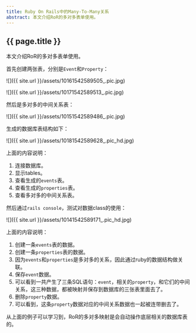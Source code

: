 ```yaml
---
title: Ruby On Rails中的Many-To-Many关系
abstract: 本文介绍RoR的多对多表单使用。
---
```


## {{ page.title }}

本文介绍RoR的多对多表单使用。

首先创建两张表，分别是`Event`和`Property`：

![]({{ site.url }}/assets/10161542589505_.pic.jpg)

![]({{ site.url }}/assets/10171542589513_.pic.jpg)

然后是多对多的中间关系表：

![]({{ site.url }}/assets/10151542589486_.pic.jpg)

生成的数据库表结构如下：

![]({{ site.url }}/assets/10181542589628_.pic_hd.jpg)

上面的内容说明：

1. 连接数据库。
2. 显示tables。
3. 查看生成的`events`表。
4. 查看生成的`properties`表。
5. 查看多对多的中间关系表。

然后通过`rails console`，测试对数据class的使用：

![]({{ site.url }}/assets/10141542589171_.pic_hd.jpg)

上面的内容说明：

1. 创建一条`events`表的数据。
2. 创建一条`properties`表的数据。
3. 因为`events`和`properties`是多对多的关系，因此通过ruby的数据结构做关联。
4. 保存`event`数据。
5. 可以看到一共产生了三条SQL语句：`event`，相关的`property`，和它们的中间关系，这三种数据，都被映射并保存到数据库的三张表里面去了。
6. 删除`property`数据。
7. 可以看到，这条`property`数据对应的中间关系数据也一起被连带删去了。

从上面的例子可以学习到，RoR的多对多映射是会自动操作底层相关的数据库表的。